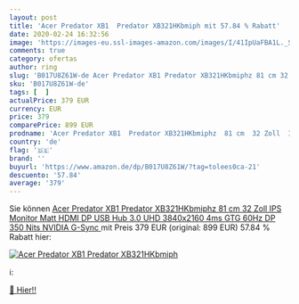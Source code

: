 ```yaml
---
layout: post
title: 'Acer Predator XB1  Predator XB321HKbmiph mit 57.84 % Rabatt'
date: 2020-02-24 16:32:56
image: 'https://images-eu.ssl-images-amazon.com/images/I/41IpUaFBA1L._SL200_.jpg'
comments: true
category: ofertas
author: ring
slug: 'B017U8Z61W-de Acer Predator XB1 Predator XB321HKbmiphz 81 cm 32 Zoll IPS...'
sku: 'B017U8Z61W-de'
tags: [  ]
actualPrice: 379 EUR
currency: EUR
price: 379
comparePrice: 899 EUR
prodname: 'Acer Predator XB1  Predator XB321HKbmiphz  81 cm  32 Zoll  IPS Monitor Matt  HDMI  DP  USB Hub 3.0  UHD 3840x2160  4ms GTG  60Hz DP   350 Nits  NVIDIA G-Sync '
country: 'de'
flag: '🇩🇪'
brand: ''
buyurl: 'https://www.amazon.de/dp/B017U8Z61W/?tag=tolees0ca-21'
descuento: '57.84'
average: '379'
---
```


Sie können [Acer Predator XB1  Predator XB321HKbmiphz  81 cm  32 Zoll  IPS Monitor Matt  HDMI  DP  USB Hub 3.0  UHD 3840x2160  4ms GTG  60Hz DP   350 Nits  NVIDIA G-Sync ](https://www.amazon.de/dp/B017U8Z61W/?tag=tolees0ca-21) mit Preis 379 EUR (original: 899 EUR) 57.84 % Rabatt hier:

[![Acer Predator XB1  Predator XB321HKbmiph](https://images-eu.ssl-images-amazon.com/images/I/41IpUaFBA1L._SL200_.jpg)](https://www.amazon.de/dp/B017U8Z61W/?tag=tolees0ca-21)

ℹ️:


[🛒 Hier!!](https://www.amazon.de/dp/B017U8Z61W/?tag=tolees0ca-21)
